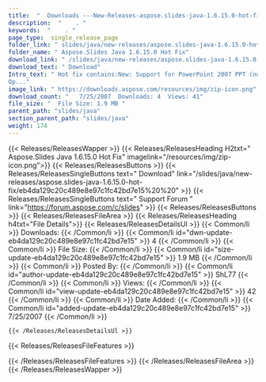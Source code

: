 ```yaml
---
title:  "  Downloads ---New-Releases-aspose.slides-java-1.6.15.0-hot-fix . " 
description:  "    . " 
keywords:  "    . " 
page_type:  single_release_page
folder_link: " slides/java/new-releases/aspose.slides-java-1.6.15.0-hot-fix/"
folder_name: " Aspose.Slides Java 1.6.15.0 Hot Fix"
download_link: " /slides/java/new-releases/aspose.slides-java-1.6.15.0-hot-fix/eb4da129c20c489e8e97c1fc42bd7e15"
download_text: " Download"
Intro_text: " Hot fix contains:New: Support for PowerPoint 2007 PPT (not PPTX) format.New:
Op..."
image_link: " https://downloads.aspose.com/resources/img/zip-icon.png"
download_count: "   7/25/2007  Downloads: 4  Views: 41"
file_size: "  File Size: 1.9 MB "
parent_path: "slides/java"
section_parent_path: "slides/java"
weight: 174 
---
```


{{< Releases/ReleasesWapper >}}
  {{< Releases/ReleasesHeading H2txt=" Aspose.Slides Java 1.6.15.0 Hot Fix" imagelink="/resources/img/zip-icon.png">}}
  {{< Releases/ReleasesButtons >}}
    {{< Releases/ReleasesSingleButtons text=" Download" link="/slides/java/new-releases/aspose.slides-java-1.6.15.0-hot-fix/eb4da129c20c489e8e97c1fc42bd7e15%20%20" >}}
    {{< Releases/ReleasesSingleButtons text=" Support Forum " link="https://forum.aspose.com/c/slides" >}}
  {{< Releases/ReleasesButtons >}}
  {{< Releases/ReleasesFileArea >}}
    {{< Releases/ReleasesHeading h4txt="File Details">}}
    {{< Releases/ReleasesDetailsUl >}}
            {{< Common/li  >}} Downloads: {{< /Common/li >}} 
      {{< Common/li id="dwn-update-eb4da129c20c489e8e97c1fc42bd7e15" >}} 4 {{< /Common/li >}} 
      {{< Common/li  >}} File Size: {{< /Common/li >}} 
      {{< Common/li id="size-update-eb4da129c20c489e8e97c1fc42bd7e15" >}} 1.9 MB {{< /Common/li >}} 
      {{< Common/li  >}} Posted By: {{< /Common/li >}} 
      {{< Common/li id="author-update-eb4da129c20c489e8e97c1fc42bd7e15" >}} ShL77 {{< /Common/li >}} 
      {{< Common/li  >}} Views: {{< /Common/li >}} 
      {{< Common/li id="view-update-eb4da129c20c489e8e97c1fc42bd7e15" >}} 42 {{< /Common/li >}} 
      {{< Common/li  >}} Date Added: {{< /Common/li >}} 
      {{< Common/li id="added-update-eb4da129c20c489e8e97c1fc42bd7e15" >}} 7/25/2007 {{< /Common/li >}} 

    {{< /Releases/ReleasesDetailsUl >}}

  {{< Releases/ReleasesFileFeatures >}}
      
  {{< /Releases/ReleasesFileFeatures >}}
 {{< /Releases/ReleasesFileArea >}}
{{< /Releases/ReleasesWapper >}}



